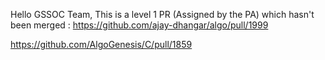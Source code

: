 
Hello GSSOC Team,
This is a level 1 PR (Assigned by the PA) which hasn't been merged :
https://github.com/ajay-dhangar/algo/pull/1999

https://github.com/AlgoGenesis/C/pull/1859

